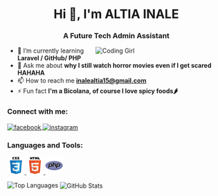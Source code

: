 <h1 align="center">Hi 👋, I'm ALTIA INALE</h1>
<h3 align="center">A Future Tech Admin Assistant</h3>

<img align="right" alt="Coding Girl" width="300" src="https://media.giphy.com/media/qgQUggAC3Pfv687qPC/giphy.gif" />

- 🌱 I’m currently learning **Laravel / GitHub/ PHP**  
- 💬 Ask me about **why I still watch horror movies even if I get scared HAHAHA**  
- 📫 How to reach me **inalealtia15@gmail.com**  
- ⚡ Fun fact **I'm a Bicolana, of course I love spicy foods🌶**

<h3 align="left">Connect with me:</h3>
<p align="left">
  <a href="https://fb.com/@thea.liane.gonzales.inale" target="blank">
    <img align="center" src="https://raw.githubusercontent.com/rahuldkjain/github-profile-readme-generator/master/src/images/icons/Social/facebook.svg" alt="facebook" height="30" width="40" />
  </a>
  <a href="https://instagram.com/sisthea_inale" target="blank">
    <img align="center" src="https://raw.githubusercontent.com/rahuldkjain/github-profile-readme-generator/master/src/images/icons/Social/instagram.svg" alt="instagram" height="30" width="40" />
  </a>
</p>

<h3 align="left">Languages and Tools:</h3>
<p align="left">
  <a href="https://www.w3schools.com/css/" target="_blank" rel="noreferrer">
    <img src="https://raw.githubusercontent.com/devicons/devicon/master/icons/css3/css3-original-wordmark.svg" alt="css3" width="40" height="40" />
  </a>
  <a href="https://www.w3.org/html/" target="_blank" rel="noreferrer">
    <img src="https://raw.githubusercontent.com/devicons/devicon/master/icons/html5/html5-original-wordmark.svg" alt="html5" width="40" height="40" />
  </a>
  <a href="https://www.php.net" target="_blank" rel="noreferrer">
    <img src="https://raw.githubusercontent.com/devicons/devicon/master/icons/php/php-original.svg" alt="php" width="40" height="40" />
  </a>
</p>

<!-- GitHub Stats with Pink Theme -->
<p>
  <img align="left" 
    src="https://github-readme-stats.vercel.app/api/top-langs?username=yummii09&show_icons=true&locale=en&layout=compact&title_color=ff69b4&text_color=ffb6c1&icon_color=ff69b4&bg_color=fff0f5" 
    alt="Top Languages" />
</p>

<p>
  &nbsp;<img align="center" 
    src="https://github-readme-stats.vercel.app/api?username=yummii09&show_icons=true&locale=en&title_color=ff69b4&text_color=ffb6c1&icon_color=ff69b4&bg_color=fff0f5" 
    alt="GitHub Stats" />
</p>
